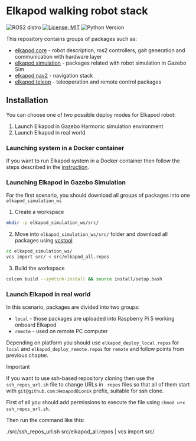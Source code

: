 # Elkapod walking robot stack
![ROS2 distro](https://img.shields.io/badge/ros--version-jazzy-blue)
[![License: MIT](https://img.shields.io/badge/License-MIT-yellow.svg)](https://opensource.org/licenses/MIT)
![Python Version](https://img.shields.io/badge/python-3.12-g.svg)

This repository contains groups of packages such as:
- [elkapod core](https://github.com/HexapodBionik/elkapod_core) - robot description, ros2 controllers, gait generation and communication with hardware layer
- [elkapod simulation](https://github.com/HexapodBionik/elkapod_simulation) - packages related with robot simulation in Gazebo Sim
- [elkapod nav2](https://github.com/HexapodBionik/elkapod_nav2) - navigation stack
- [elkapod teleop](https://github.com/HexapodBionik/elkapod_teleop) - teleoperation and remote control packages

## Installation
You can choose one of two possible deploy modes for Elkapod robot:
1. Launch Elkapod in Gazebo Harmonic simulation environment
2. Launch Elkapod in real world 

### Launching system in a Docker container
If you want to run Elkapod system in a Docker container then follow the steps described in the [instruction](.docker/README.md).

### Launching Elkapod in Gazebo Simulation
For the first scenario, you should download all groups of packages into one `elkapod_simulation_ws`

1. Create a workspace
```bash
mkdir -p elkapod_simulation_ws/src/
```
2. Move into `elkapod_simulation_ws/src/` folder and download all packages using [vcstool](http://wiki.ros.org/vcstool)
```bash
cd elkapod_simulation_ws/
vcs import src/ < src/elkapod_all.repos
```

3. Build the workspace
```bash
colcon build --symlink-install && source install/setup.bash
```

### Launch Elkapod in real world
In this scenario, packages are divided into two groups:
- `local` - those packages are uploaded into Raspberry Pi 5 working onboard Elkapod 
- `remote` - used on remote PC computer

Depending on platform you should use `elkapod_deploy_local.repos` for `local` and `elkapod_deploy_remote.repos` for `remote` and follow points from previous chapter.

> [!IMPORTANT] 
>
> If you want to use ssh-based repository cloning then use the `ssh_repos_url.sh` file to change URLs in `.repos` files so that all of them start with `git@github.com:HexapodBionik` prefix, suitable for ssh clone.
> 
> First of all you should add permissions to execute the file using `chmod u+x ssh_repos_url.sh`. 
> 
> Then run the command like this:
> 
> ./src/ssh_repos_url.sh src/elkapod_all.repos | vcs import src/
>